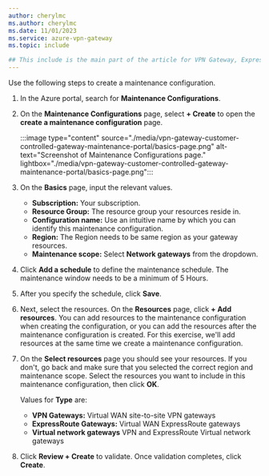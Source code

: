 ```yaml
---
author: cherylmc
ms.author: cherylmc
ms.date: 11/01/2023
ms.service: azure-vpn-gateway
ms.topic: include

## This include is the main part of the article for VPN Gateway, ExpressRoute, and Virtual WAN. If you have changes to make to this include, verify that they apply in context for all 3 services. If not, go to the article page for the specific service and add the information as a separate section there.
---
```


Use the following steps to create a maintenance configuration.

1. In the Azure portal, search for **Maintenance Configurations**.

1. On the **Maintenance Configurations** page, select **+ Create** to open the **create a maintenance configuration** page.

   :::image type="content" source="./media/vpn-gateway-customer-controlled-gateway-maintenance-portal/basics-page.png" alt-text="Screenshot of Maintenance Configurations page." lightbox="./media/vpn-gateway-customer-controlled-gateway-maintenance-portal/basics-page.png":::

1. On the **Basics** page, input the relevant values.

   * **Subscription:** Your subscription.
   * **Resource Group:** The resource group your resources reside in.
   * **Configuration name:** Use an intuitive name by which you can identify this maintenance configuration.
   * **Region:** The Region needs to be same region as your gateway resources.
   * **Maintenance scope:** Select **Network gateways** from the dropdown.
1. Click **Add a schedule** to define the maintenance schedule. The maintenance window needs to be a minimum of 5 Hours.
1. After you specify the schedule, click **Save**.
1. Next, select the resources. On the **Resources** page, click **+ Add resources**. You can add resources to the maintenance configuration when creating the configuration, or you can add the resources after the maintenance configuration is created. For this exercise, we'll add resources at the same time we create a maintenance configuration.
1. On the **Select resources** page you should see your resources. If you don't, go back and make sure that you selected the correct region and maintenance scope. Select the resources you want to include in this maintenance configuration, then click **OK**.

   Values for **Type** are:

   * **VPN Gateways:** Virtual WAN site-to-site VPN gateways
   * **ExpressRoute Gateways:** Virtual WAN ExpressRoute gateways
   * **Virtual network gateways** VPN and ExpressRoute Virtual network gateways

1. Click **Review + Create** to validate. Once validation completes, click **Create**.